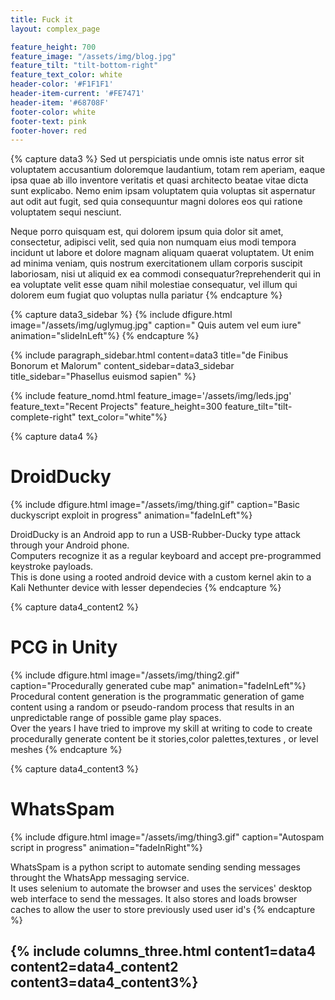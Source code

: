 ```yaml
---
title: Fuck it
layout: complex_page

feature_height: 700
feature_image: "/assets/img/blog.jpg"
feature_tilt: "tilt-bottom-right"
feature_text_color: white
header-color: '#F1F1F1'
header-item-current: '#FE7471'
header-item: '#68708F'
footer-color: white
footer-text: pink 
footer-hover: red
---
```


{% capture data3 %}
Sed ut perspiciatis unde omnis iste natus error sit voluptatem accusantium doloremque laudantium, totam rem aperiam, eaque ipsa quae ab illo inventore veritatis et quasi architecto beatae vitae dicta sunt explicabo. Nemo enim ipsam voluptatem quia voluptas sit aspernatur aut odit aut fugit, sed quia consequuntur magni dolores eos qui ratione voluptatem sequi nesciunt. 

Neque porro quisquam est, qui dolorem ipsum quia dolor sit amet, consectetur, adipisci velit, sed quia non numquam eius modi tempora incidunt ut labore et dolore magnam aliquam quaerat voluptatem. Ut enim ad minima veniam, quis nostrum exercitationem ullam corporis suscipit laboriosam, nisi ut aliquid ex ea commodi consequatur?reprehenderit qui in ea voluptate velit esse quam nihil molestiae consequatur, vel illum qui dolorem eum fugiat quo voluptas nulla pariatur
{% endcapture %}

{% capture data3_sidebar %}
{% include dfigure.html image="/assets/img/uglymug.jpg" caption=" Quis autem vel eum iure" animation="slideInLeft"%}
{% endcapture %}

{% include paragraph_sidebar.html content=data3 title="de Finibus Bonorum et Malorum" content_sidebar=data3_sidebar title_sidebar="Phasellus euismod sapien" %}

{% include feature_nomd.html feature_image='/assets/img/leds.jpg' feature_text="Recent Projects" feature_height=300 feature_tilt="tilt-complete-right" text_color="white"%}

{% capture data4 %}

# DroidDucky
{% include dfigure.html image="/assets/img/thing.gif" caption="Basic duckyscript exploit in progress" animation="fadeInLeft"%}

DroidDucky is an Android app to run a USB-Rubber-Ducky type attack through your Android phone.  
Computers recognize it as a regular keyboard and accept pre-programmed keystroke payloads.  
This is done using a rooted android device with a custom kernel akin to a Kali Nethunter device with lesser dependecies
{% endcapture %}

{% capture data4_content2 %}
# PCG in Unity
{% include dfigure.html image="/assets/img/thing2.gif" caption="Procedurally generated cube map" animation="fadeInLeft"%}
Procedural content generation is the programmatic generation of game content using a random or pseudo-random process that results in an unpredictable range of possible game play spaces.   
Over the years I have tried to improve my skill at writing to code to create procedurally generate content be it stories,color palettes,textures , or level meshes 
{% endcapture %}

{% capture data4_content3 %}
# WhatsSpam
{% include dfigure.html image="/assets/img/thing3.gif" caption="Autospam script in progress" animation="fadeInRight"%}

WhatsSpam is a python script to automate sending sending messages throught the WhatsApp messaging service.  
It uses selenium to automate the browser and uses the services' desktop web interface to send the messages. It also stores and loads browser caches to allow the user to store previously used user id's
{% endcapture %}
  
{% include columns_three.html content1=data4 content2=data4_content2 content3=data4_content3%}
---

